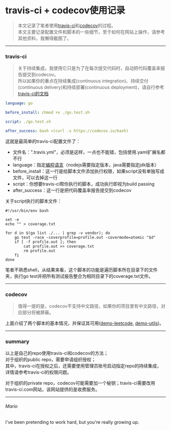# travis-ci + codecov使用记录  
> 本文记录了笔者使用[travis-ci](https://travis-ci.org/)和[codecov](https://codecov.io/)的过程。  
> 本文主要记录配置文件和脚本的一些细节，至于如何在网站上操作，请参考其他资料，我懒得截图了。  

---
### travis-ci
> 关于持续集成，我使用它只是为了在每次提交代码时，自动把代码覆盖率报告提交到codecov。  
> 所以如果你的重点在持续集成(continuous integration)、持续交付(continuous delivery)和持续部署(continuous deployment)，请自行参考[travis-ci的文档](https://docs.travis-ci.com/user/tutorial/)

```yaml  
language: go

before_install: chmod +x ./go.test.sh

script: ./go.test.sh

after_success: bash <(curl -s https://codecov.io/bash)
```
这就是最简单的travis-ci配置文件了：
 - 文件名：".travis.yml"，必须是这样，一点也不能错，包括使用.yaml扩展名都不行
 - language：指定[编程语言](https://docs.travis-ci.com/user/languages)（nodejs需要指定版本，java需要指定jdk版本）
 - before_install：这一行是给脚本文件添加执行权限，如果script没有单独写成文件，可以去掉这一行
 - script：你想要travis-ci帮你执行的脚本，成功执行即视为build passing
 - after_success：这一行是把代码覆盖率报告提交到codecov  
 
关于script执行的脚本文件：
```shell script  
#!/usr/bin/env bash

set -e
echo "" > coverage.txt

for d in $(go list ./... | grep -v vendor); do
    go test -race -coverprofile=profile.out -covermode=atomic "$d"
    if [ -f profile.out ]; then
        cat profile.out >> coverage.txt
        rm profile.out
    fi
done
```
笔者不熟悉shell，从结果来看，这个脚本的功能是遍历脚本所在目录下的文件夹，执行go test并把所有测试报告整合为相同目录下的coverage.txt文件。  
 
---
### codecov
> 值得一提的是，codecov不支持中文路径，如果你的项目里有中文路径，对应部分将被屏蔽。

上面介绍了两个脚本的基本情况，并保证其可用([demo-leetcode](https://github.com/mats9693/leetcode), [demo-utils](https://github.com/mats9693/utils))。  

---
### summary
以上是自己的repo使用travis-ci和codecov的方法；  
对于组织的public repo，需要申请组织授权；  
其中，travis-ci在授权之后，还需要使用管理员账号启动指定repo的持续集成，详情请参考travis-ci的权限问题。  

对于组织的private repo，codecov可能需要加一个秘钥；travis-ci需要改用travis-ci.com网站，该网站提供的是收费服务。  

---
###### Mario
I've been pretending to work hard, but you're really growing up.
